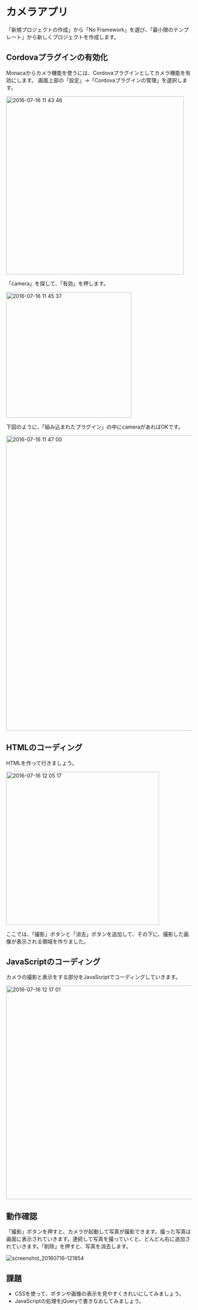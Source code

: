 # カメラアプリ

「新規プロジェクトの作成」から「No Framework」を選び、「最小限のテンプレート」から新しくプロジェクトを作成します。

## Cordovaプラグインの有効化

Monacaからカメラ機能を使うには、Cordovaプラグインとしてカメラ機能を有効にします。
画面上部の「設定」→「Cordovaプラグインの管理」を選択します。

<img width="482" alt="2016-07-16 11 43 46" src="https://cloud.githubusercontent.com/assets/843192/16892345/9b470f86-4b4a-11e6-8ec8-20b74a60e5c4.png">

「camera」を探して、「有効」を押します。

<img width="340" alt="2016-07-16 11 45 37" src="https://cloud.githubusercontent.com/assets/843192/16892355/dacdb600-4b4a-11e6-9ec3-7d64bb24ed41.png">

下図のように、「組み込まれたプラグイン」の中にcameraがあればOKです。

<img width="799" alt="2016-07-16 11 47 00" src="https://cloud.githubusercontent.com/assets/843192/16892361/0771842a-4b4b-11e6-8312-44b7ab547948.png">

## HTMLのコーディング

HTMLを作って行きましょう。

<img width="415" alt="2016-07-16 12 05 17" src="https://cloud.githubusercontent.com/assets/843192/16892427/9717004e-4b4d-11e6-9b61-d5ad719394c1.png">

ここでは、「撮影」ボタンと「消去」ボタンを追加して、その下に、撮影した画像が表示される領域を作りました。

## JavaScriptのコーディング

カメラの撮影と表示をする部分をJavaScriptでコーディングしていきます。

<img width="578" alt="2016-07-16 12 17 01" src="https://cloud.githubusercontent.com/assets/843192/16892497/3845a17c-4b4f-11e6-9670-b384f4b82927.png">

## 動作確認

「撮影」ボタンを押すと、カメラが起動して写真が撮影できます。撮った写真は画面に表示されていきます。連続して写真を撮っていくと、どんどん右に追加されていきます。「削除」を押すと、写真を消去します。

![screenshot_20160716-121854](https://cloud.githubusercontent.com/assets/843192/16892508/b42487fe-4b4f-11e6-92d8-bf283275bd94.png)

## 課題

* CSSを使って、ボタンや画像の表示を見やすくきれいにしてみましょう。
* JavaScriptの処理をjQueryで書きなおしてみましょう。
